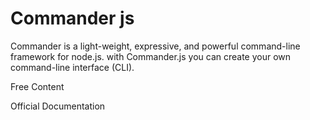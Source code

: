 # Commander js

Commander is a light-weight, expressive, and powerful command-line framework for node.js. with Commander.js you can create your own command-line interface (CLI).

<ResourceGroupTitle>Free Content</ResourceGroupTitle>

<BadgeLink colorScheme='blue' badgeText='Official Website' href='https://www.npmjs.com/package/commander'>Official Documentation</BadgeLink>
